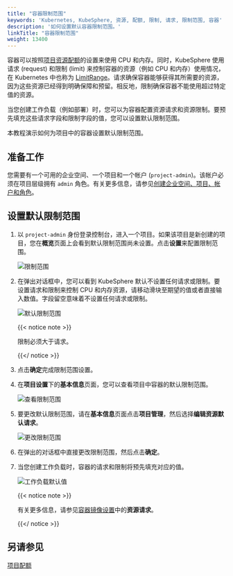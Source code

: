 ```yaml
---
title: "容器限制范围"
keywords: 'Kubernetes, KubeSphere, 资源, 配额, 限制, 请求, 限制范围, 容器'
description: '如何设置默认容器限制范围。'
linkTitle: "容器限制范围"
weight: 13400
---
```


容器可以按照[项目资源配额](../../workspace-administration/project-quotas/)的设置来使用 CPU 和内存。同时，KubeSphere 使用请求 (request) 和限制 (limit) 来控制容器的资源（例如 CPU 和内存）使用情况，在 Kubernetes 中也称为 [LimitRange](https://kubernetes.io/zh/docs/concepts/policy/limit-range/)。请求确保容器能够获得其所需要的资源，因为这些资源已经得到明确保障和预留。相反地，限制确保容器不能使用超过特定值的资源。

当您创建工作负载（例如部署）时，您可以为容器配置资源请求和资源限制。要预先填充这些请求字段和限制字段的值，您可以设置默认限制范围。

本教程演示如何为项目中的容器设置默认限制范围。

## 准备工作

您需要有一个可用的企业空间、一个项目和一个帐户 (`project-admin`)。该帐户必须在项目层级拥有 `admin` 角色。有关更多信息，请参见[创建企业空间、项目、帐户和角色](../../quick-start/create-workspace-and-project/)。

## 设置默认限制范围

1. 以 `project-admin` 身份登录控制台，进入一个项目。如果该项目是新创建的项目，您在**概览**页面上会看到默认限制范围尚未设置。点击**设置**来配置限制范围。

   ![限制范围](/images/docs/zh-cn/project-administration/container-limit-ranges/limit-ranges.PNG)

2. 在弹出对话框中，您可以看到 KubeSphere 默认不设置任何请求或限制。要设置请求和限制来控制 CPU 和内存资源，请移动滑块至期望的值或者直接输入数值。字段留空意味着不设置任何请求或限制。

   ![默认限制范围](/images/docs/zh-cn/project-administration/container-limit-ranges/default-limit-range.PNG)

   {{< notice note >}}

   限制必须大于请求。

   {{</ notice >}} 

3. 点击**确定**完成限制范围设置。

4. 在**项目设置**下的**基本信息**页面，您可以查看项目中容器的默认限制范围。

   ![查看限制范围](/images/docs/zh-cn/project-administration/container-limit-ranges/view-limit-ranges.PNG)

5. 要更改默认限制范围，请在**基本信息**页面点击**项目管理**，然后选择**编辑资源默认请求**。

   ![更改限制范围](/images/docs/zh-cn/project-administration/container-limit-ranges/change-limit-ranges.PNG)

6. 在弹出的对话框中直接更改限制范围，然后点击**确定**。

7. 当您创建工作负载时，容器的请求和限制将预先填充对应的值。

   ![工作负载默认值](/images/docs/zh-cn/project-administration/container-limit-ranges/workload-values.PNG)

   {{< notice note >}}

   有关更多信息，请参见[容器镜像设置](../../project-user-guide/application-workloads/container-image-settings/)中的**资源请求**。

   {{</ notice >}}

## 另请参见

[项目配额](../../workspace-administration/project-quotas/)